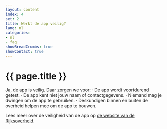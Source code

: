 ```yaml
---
layout: content
index: 4
set: 2
title: Werkt de app veilig?
lang: nl
categories:
- nl
- faq
showBreadCrumbs: true
showContact: true
---
```


# {{ page.title }}

Ja, de app is veilig. Daar zorgen we voor:
·    	De app wordt voortdurend getest.
·    	De app kent niet jouw naam of contactgegevens.
·    	Niemand mag je dwingen om de app te gebruiken.
·    	Deskundigen binnen en buiten de overheid helpen mee om de app te bouwen.
 
Lees meer over de veiligheid van de app op [de website van de Rijksoverheid](https://www.rijksoverheid.nl/onderwerpen/coronavirus-app/vraag-en-antwoord/hoe-zorgt-de-overheid-ervoor-dat-de-corona-app-veilig-is).
